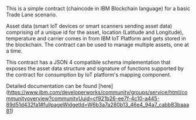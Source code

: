 This is a simple contract (chaincode in IBM Blockchain language) for a basic Trade Lane scenario. 

Asset data (smart IoT devices or smart scanners sending asset data) comprising of a unique id for the asset, location (Latitude and Longitude), temperature and carrier comes in from IBM IoT Platform and gets stored in the blockchain. The contract can be used to manage multiple assets, one at a time. 

This contract has a JSON 4 compatible schema implementation that exposes the asset data structure and signature of functions supported by the contract for consumption by IoT platform's mapping component. 

Detailed documentation can be found [here] (https://www.ibm.com/developerworks/community/groups/service/html/communityoverview?communityUuid=cf921b26-ee7f-4c10-a445-89d51d432fa1#fullpageWidgetId=W6b3a7a280b13_46e4_94a7_cabb83baaa81)